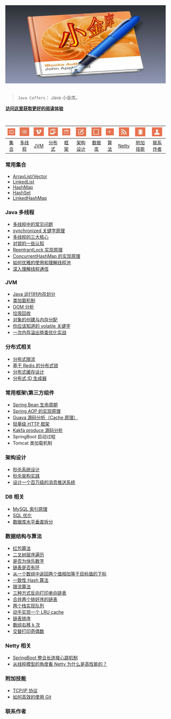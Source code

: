 
<div align="center">  

<img src="style/images/title.jpg" width=""/> 
<br/>

[qq0groupsvg]: https://img.shields.io/badge/QQ%E7%BE%A4-787381170-yellowgreen.svg
[qq0group]: https://jq.qq.com/?_wv=1027&k=5HPYvQk

</div><br>


> `Java Coffers`： Java 小金库。

[**访问这里获取更好的阅读体验**](https://zgm1547497656.github.io/ZGMCoffers/index.html)

<br/>

| <img src="style/images/jihe.jpg" /> | <img src="style/images/thread.jpg" /> | <img src="style/images/jvm.jpg" /> | <img src="style/images/fenbushi.jpg" /> | <img src="style/images/kuangjia.jpg" /> | <img src="style/images/jiagou.jpg" /> | <img src="style/images/database.jpg" /> | <img src="style/images/suanfa.jpg" /> | <img src="style/images/netty.jpg" /> | <img src="style/images/fujiajineng.jpg" />  | <img src="style/images/lianxizuozhe.jpg" />
| :--------: | :---------: | :---------: | :---------: | :---------: | :---------:| :---------: | :-------: | :-------:| :------:|:------:|
| [集合](#常用集合) | [多线程](#java-多线程)|[JVM](#jvm) | [分布式](#分布式相关) |[框架](#常用框架第三方组件)|[架构设计](#架构设计)| [数据库](#db-相关) |[算法](#数据结构与算法)|[Netty](#netty-相关)| [附加技能](#附加技能)|[联系作者](#联系作者) |



### 常用集合
- [ArrayList/Vector](https://github.com/zgm1547497656/ZGMCoffers/blob/master/MD/ArrayList.md)
- [LinkedList](https://github.com/zgm1547497656/ZGMCoffers/master/blob/MD/LinkedList.md)
- [HashMap](https://github.com/zgm1547497656/ZGMCoffers/blob/master/MD/HashMap.md)
- [HashSet](https://github.com/zgm1547497656/ZGMCoffers/blob/master/MD/collection/HashSet.md)
- [LinkedHashMap](https://github.com/zgm1547497656/ZGMCoffers/blob/master/MD/collection/LinkedHashMap.md)

### Java 多线程
- [多线程中的常见问题](https://github.com/zgm1547497656/ZGMCoffers/blob/master/MD/Thread-common-problem.md)
- [synchronized 关键字原理](https://github.com/zgm1547497656/ZGMCoffers/blob/master/MD/Synchronize.md)
- [多线程的三大核心](https://github.com/zgm1547497656/ZGMCoffers/blob/master/MD/Threadcore.md)
- [对锁的一些认知](https://github.com/zgm1547497656/ZGMCoffers/blob/master/MD/Java-lock.md)
- [ReentrantLock 实现原理 ](https://github.com/zgm1547497656/ZGMCoffers/blob/master/MD/ReentrantLock.md)
- [ConcurrentHashMap 的实现原理](https://github.com/zgm1547497656/ZGMCoffers/blob/master/MD/ConcurrentHashMap.md)
- [如何优雅的使用和理解线程池](https://github.com/zgm1547497656/ZGMCoffers/blob/master/MD/ThreadPoolExecutor.md)
- [深入理解线程通信](https://github.com/zgm1547497656/ZGMCoffers/blob/master/MD/concurrent/thread-communication.md)

### JVM
- [Java 运行时内存划分](https://github.com/zgm1547497656/ZGMCoffers/blob/master/MD/MemoryAllocation.md)
-  [类加载机制](https://github.com/zgm1547497656/ZGMCoffers/blob/master/MD/ClassLoad.md)
-  [OOM 分析](https://github.com/zgm1547497656/ZGMCoffers/blob/master/MD/OOM-analysis.md)
- [垃圾回收](https://github.com/zgm1547497656/ZGMCoffers/blob/master/MD/GarbageCollection.md)
- [对象的创建与内存分配](https://github.com/zgm1547497656/ZGMCoffers/blob/master/MD/newObject.md)
- [你应该知道的 volatile 关键字](https://github.com/zgm1547497656/ZGMCoffers/blob/master/MD/concurrent/volatile.md)
- [一次内存溢出排查优化实战](https://crossoverjie.top/2018/08/29/java-senior/OOM-Disruptor/)

### 分布式相关

- [分布式限流](http://crossoverjie.top/2018/04/28/sbc/sbc7-Distributed-Limit/)
- [基于 Redis 的分布式锁](http://crossoverjie.top/2018/03/29/distributed-lock/distributed-lock-redis/)
- [分布式缓存设计](https://github.com/zgm1547497656/ZGMCoffers/blob/master/MD/Cache-design.md)
- [分布式 ID 生成器](https://github.com/zgm1547497656/ZGMCoffers/blob/master/MD/ID-generator.md)

### 常用框架\第三方组件

- [Spring Bean 生命周期](https://github.com/zgm1547497656/ZGMCoffers/blob/master/MD/spring/spring-bean-lifecycle.md)
- [Spring AOP 的实现原理](https://github.com/zgm1547497656/ZGMCoffers/blob/master/MD/SpringAOP.md) 
- [Guava 源码分析（Cache 原理）](https://crossoverjie.top/2018/06/13/guava/guava-cache/)
- [轻量级 HTTP 框架](https://github.com/crossoverJie/cicada)
- [Kakfa produce 源码分析](https://github.com/crossoverJie/JCSprout/blob/master/MD/kafka/kafka-product.md)
- SpringBoot 启动过程
- Tomcat 类加载机制


### 架构设计
- [秒杀系统设计](https://github.com/zgm1547497656/ZGMCoffers/blob/master/MD/Spike.md)
- [秒杀架构实践](http://crossoverjie.top/2018/05/07/ssm/SSM18-seconds-kill/)
- [设计一个百万级的消息推送系统](https://github.com/zgm1547497656/ZGMCoffers/blob/master/MD/architecture-design/million-sms-push.md)

### DB 相关

- [MySQL 索引原理](https://github.com/zgm1547497656/ZGMCoffers/blob/master/MD/MySQL-Index.md)
- [SQL 优化](https://github.com/zgm1547497656/ZGMCoffers/blob/master/MD/SQL-optimization.md)
- [数据库水平垂直拆分](https://github.com/zgm1547497656/ZGMCoffers/blob/master/MD/DB-split.md)

### 数据结构与算法
- [红包算法](https://github.com/zgm1547497656/ZGMCoffers/blob/master/src/main/java/com/crossoverjie/red/RedPacket.java)
- [二叉树层序遍历](https://github.com/zgm1547497656/ZGMCoffers/blob/master/src/main/java/com/crossoverjie/algorithm/BinaryNode.java#L76-L101)
- [是否为快乐数字](https://github.com/zgm1547497656/ZGMCoffers/blob/master/src/main/java/com/crossoverjie/algorithm/HappyNum.java#L38-L55)
- [链表是否有环](https://github.com/zgm1547497656/ZGMCoffers/blob/master/src/main/java/com/crossoverjie/algorithm/LinkLoop.java#L32-L59)
- [从一个数组中返回两个值相加等于目标值的下标](https://github.com/zgm1547497656/ZGMCoffers/blob/master/src/main/java/com/crossoverjie/algorithm/TwoSum.java#L38-L59)
- [一致性 Hash 算法](https://github.com/zgm1547497656/ZGMCoffers/blob/master/MD/Consistent-Hash.md)
- [限流算法](https://github.com/zgm1547497656/ZGMCoffers/blob/master/MD/Limiting.md)
- [三种方式反向打印单向链表](https://github.com/zgm1547497656/ZGMCoffers/blob/master/src/main/java/com/crossoverjie/algorithm/ReverseNode.java)
- [合并两个排好序的链表](https://github.com/zgm1547497656/ZGMCoffers/blob/master/src/main/java/com/crossoverjie/algorithm/MergeTwoSortedLists.java)
- [两个栈实现队列](https://github.com/zgm1547497656/ZGMCoffers/blob/master/src/main/java/com/crossoverjie/algorithm/TwoStackQueue.java)
- [动手实现一个 LRU cache](http://crossoverjie.top/2018/04/07/algorithm/LRU-cache/)
- [链表排序](./src/main/java/com/crossoverjie/algorithm/LinkedListMergeSort.java)
- [数组右移 k 次](./src/main/java/com/crossoverjie/algorithm/ArrayKShift.java)
-  [交替打印奇偶数](https://github.com/zgm1547497656/ZGMCoffers/blob/master/src/main/java/com/crossoverjie/actual/TwoThread.java)

### Netty 相关
- [SpringBoot 整合长连接心跳机制](https://crossoverjie.top/2018/05/24/netty/Netty(1)TCP-Heartbeat/)
- [从线程模型的角度看 Netty 为什么是高性能的？](https://crossoverjie.top/2018/07/04/netty/Netty(2)Thread-model/)

### 附加技能

- [TCP/IP 协议](https://github.com/zgm1547497656/ZGMCoffers/blob/master/MD/TCP-IP.md)
- [如何高效的使用 Git](https://github.com/zgm1547497656/ZGMCoffers/blob/master/MD/additional-skills/how-to-use-git-efficiently.md)


### 联系作者

> 

<img src="" width="300"/> 
